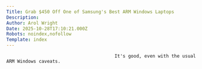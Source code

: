 ```yaml
---
Title: Grab $450 Off One of Samsung's Best ARM Windows Laptops
Description: 
Author: Arol Wright
Date: 2025-10-28T17:10:21.000Z
Robots: noindex,nofollow
Template: index
---
```


                                            It's good, even with the usual ARM Windows caveats.
                                        